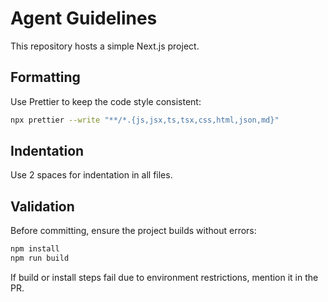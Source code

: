 # Agent Guidelines

This repository hosts a simple Next.js project.

## Formatting

Use Prettier to keep the code style consistent:

```bash
npx prettier --write "**/*.{js,jsx,ts,tsx,css,html,json,md}"
```

## Indentation

Use 2 spaces for indentation in all files.

## Validation

Before committing, ensure the project builds without errors:

```bash
npm install
npm run build
```

If build or install steps fail due to environment restrictions, mention it in the PR.
